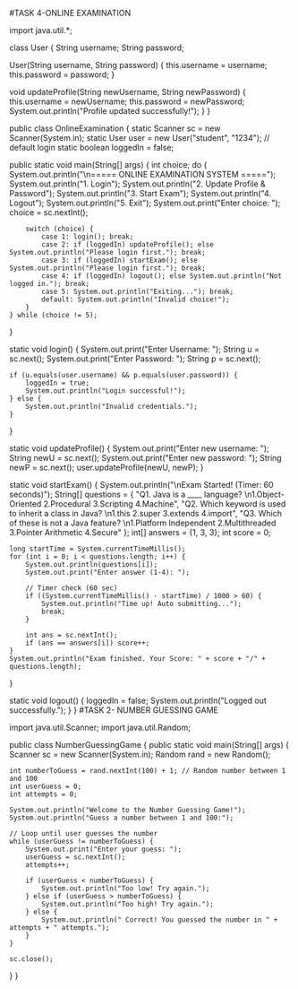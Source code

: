 #TASK 4-ONLINE EXAMINATION

import java.util.*;

class User {
    String username;
    String password;

User(String username, String password) {
    this.username = username;
    this.password = password;
}

void updateProfile(String newUsername, String newPassword) {
    this.username = newUsername;
    this.password = newPassword;
    System.out.println("Profile updated successfully!");
}
}

public class OnlineExamination {
    static Scanner sc = new Scanner(System.in);
    static User user = new User("student", "1234"); // default login
    static boolean loggedIn = false;

public static void main(String[] args) {
    int choice;
    do {
        System.out.println("\n===== ONLINE EXAMINATION SYSTEM =====");
        System.out.println("1. Login");
        System.out.println("2. Update Profile & Password");
        System.out.println("3. Start Exam");
        System.out.println("4. Logout");
        System.out.println("5. Exit");
        System.out.print("Enter choice: ");
        choice = sc.nextInt();

        switch (choice) {
            case 1: login(); break;
            case 2: if (loggedIn) updateProfile(); else System.out.println("Please login first."); break;
            case 3: if (loggedIn) startExam(); else System.out.println("Please login first."); break;
            case 4: if (loggedIn) logout(); else System.out.println("Not logged in."); break;
            case 5: System.out.println("Exiting..."); break;
            default: System.out.println("Invalid choice!");
        }
    } while (choice != 5);
}

static void login() {
    System.out.print("Enter Username: ");
    String u = sc.next();
    System.out.print("Enter Password: ");
    String p = sc.next();

    if (u.equals(user.username) && p.equals(user.password)) {
        loggedIn = true;
        System.out.println("Login successful!");
    } else {
        System.out.println("Invalid credentials.");
    }
}

static void updateProfile() {
    System.out.print("Enter new username: ");
    String newU = sc.next();
    System.out.print("Enter new password: ");
    String newP = sc.next();
    user.updateProfile(newU, newP);
}

static void startExam() {
    System.out.println("\nExam Started! (Timer: 60 seconds)");
    String[] questions = {
            "Q1. Java is a ____ language? \n1.Object-Oriented  2.Procedural  3.Scripting  4.Machine",
            "Q2. Which keyword is used to inherit a class in Java? \n1.this  2.super  3.extends  4.import",
            "Q3. Which of these is not a Java feature? \n1.Platform Independent  2.Multithreaded  3.Pointer Arithmetic  4.Secure"
    };
    int[] answers = {1, 3, 3};
    int score = 0;

    long startTime = System.currentTimeMillis();
    for (int i = 0; i < questions.length; i++) {
        System.out.println(questions[i]);
        System.out.print("Enter answer (1-4): ");

        // Timer check (60 sec)
        if ((System.currentTimeMillis() - startTime) / 1000 > 60) {
            System.out.println("Time up! Auto submitting...");
            break;
        }

        int ans = sc.nextInt();
        if (ans == answers[i]) score++;
    }
    System.out.println("Exam finished. Your Score: " + score + "/" + questions.length);
}

static void logout() {
    loggedIn = false;
    System.out.println("Logged out successfully.");
}
}
#TASK 2- NUMBER GUESSING GAME

  import java.util.Scanner;
  import java.util.Random;

  public class NumberGuessingGame {
      public static void main(String[] args) {
          Scanner sc = new Scanner(System.in);
          Random rand = new Random();

    int numberToGuess = rand.nextInt(100) + 1; // Random number between 1 and 100
    int userGuess = 0;
    int attempts = 0;

    System.out.println("Welcome to the Number Guessing Game!");
    System.out.println("Guess a number between 1 and 100:");

    // Loop until user guesses the number
    while (userGuess != numberToGuess) {
        System.out.print("Enter your guess: ");
        userGuess = sc.nextInt();
        attempts++;

        if (userGuess < numberToGuess) {
            System.out.println("Too low! Try again.");
        } else if (userGuess > numberToGuess) {
            System.out.println("Too high! Try again.");
        } else {
            System.out.println(" Correct! You guessed the number in " + attempts + " attempts.");
        }
    }

    sc.close();
}
}
